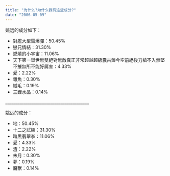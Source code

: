 ```yaml
---
title: "为什么?为什么我有这些成分?"
date: "2006-05-09"
---
```


姚远的成分如下：

- 對艦大型雷爆彈：50.45%
- 戀兄情結：31.30%
- 燃燒的小宇宙：11.06%
- 天下第一舉世無雙絕對無敵真正非常超越超級震古鑠今空前絕後刀槍不入無堅不摧無所不能好厲害：4.33%
- 愛：2.22%
- 雜魚：0.30%
- 絨毛：0.19%
- 三鋰水晶：0.14%

\_\_\_\_\_\_\_\_\_\_\_\_\_\_\_\_\_\_\_\_\_\_\_\_\_\_\_\_\_\_\_\_\_\_\_\_\_\_\_\_\_

姚远的成分：

- 地：50.45%
- 十二之試練：31.30%
- 暗黒翡翠拳：11.06%
- 愛：4.33%
- 渣：2.22%
- 朱月：0.30%
- 夢：0.19%
- 魔獸：0.14%
